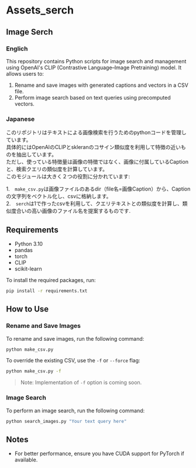 # Assets_serch

## Image Serch
### Englich
This repository contains Python scripts for image search and management using OpenAI's CLIP (Contrastive Language–Image Pretraining) model. It allows users to:

1. Rename and save images with generated captions and vectors in a CSV file.
2. Perform image search based on text queries using precomputed vectors.

### Japanese
このリポジトリはテキストによる画像検索を行うためのpythonコードを管理しています。  
具体的にはOpenAIのCLIPとskleranのコサイン類似度を利用して特徴の近いものを抽出しています。  
ただし、使っている特徴量は画像の特徴ではなく、画像に付属しているCaptionと、検索クエリの類似度を計算しています。  
このモジュールは大きく２つの役割に分かれています:

1.　`make_csv.py`は画像ファイルのあるdir（file名=画像Caption）から、Captionの文字列をベクトル化し、csvに格納します。  
2.　`serch`は1で作ったcsvを利用して、クエリテキストとの類似度を計算し、類似度合いの高い画像のファイル名を提案するものです.


## Requirements

- Python 3.10
- pandas
- torch
- CLIP
- scikit-learn

To install the required packages, run:

```bash
pip install -r requirements.txt
```

## How to Use

### Rename and Save Images

To rename and save images, run the following command:

```bash
python make_csv.py
```

To override the existing CSV, use the `-f` or `--force` flag:

```bash
python make_csv.py -f
```

> Note: Implementation of `-f` option is coming soon.

### Image Search

To perform an image search, run the following command:

```bash
python search_images.py "Your text query here"
```

## Notes

- For better performance, ensure you have CUDA support for PyTorch if available.

